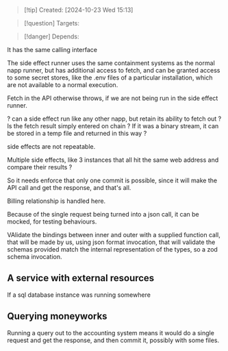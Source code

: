 
>[!tip] Created: [2024-10-23 Wed 15:13]

>[!question] Targets: 

>[!danger] Depends: 

It has the same calling interface


The side effect runner uses the same containment systems as the normal napp runner, but has additional access to fetch, and can be granted access to some secret stores, like the .env files of a particular installation, which are not available to a normal execution.

Fetch in the API otherwise throws, if we are not being run in the side effect runner.

? can a side effect run like any other napp, but retain its ability to fetch out ?
Is the fetch result simply entered on chain ?
If it was a binary stream, it can be stored in a temp file and returned in this way ?

side effects are not repeatable.

Multiple side effects, like 3 instances that all hit the same web address and compare their results ?

So it needs enforce that only one commit is possible, since it will make the API call and get the response, and that's all.

Billing relationship is handled here.

Because of the single request being turned into a json call, it can be mocked, for testing behaviours.

VAlidate the bindings between inner and outer with a supplied function call, that will be made by us, using json format invocation, that will validate the schemas provided match the internal representation of the types, so a zod schema invocation.
## A service with external resources
If a sql database instance was running somewhere

## Querying moneyworks
Running a query out to the accounting system means it would do a single request and get the response, and then commit it, possibly with some files.
